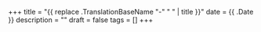 +++
title = "{{ replace .TranslationBaseName "-" " " | title }}"
date = {{ .Date }}
description = ""
draft = false
tags = []
+++

